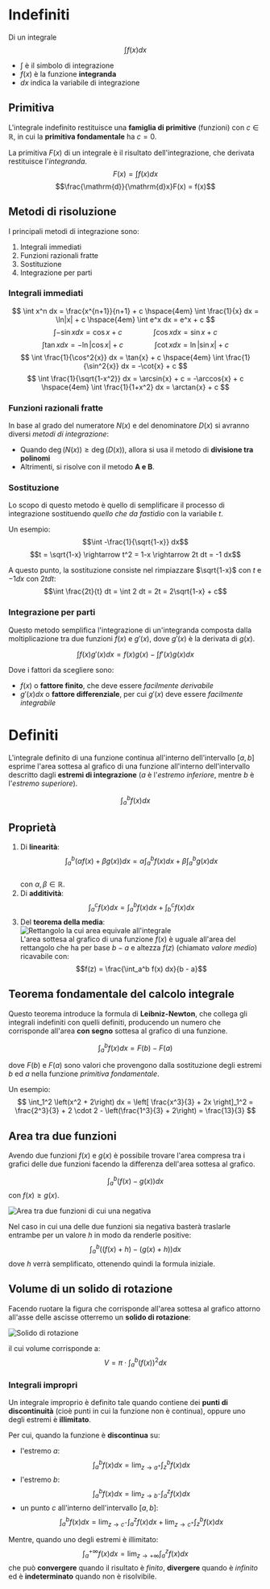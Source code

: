 # Indefiniti

Di un integrale
$$\int f(x) dx$$

- $\int$ è il simbolo di integrazione
- $f(x)$ è la funzione **integranda**
- $dx$ indica la variabile di integrazione

## Primitiva

L'integrale indefinito restituisce una **famiglia di primitive** (funzioni) con $c \in \mathbb{R}$, in cui la **primitiva fondamentale** ha $c = 0$.

La primitiva $F(x)$ di un integrale è il risultato dell'integrazione, che derivata restituisce l'_integranda_.
$$F(x) = \int f(x) dx$$
$$\frac{\mathrm{d}}{\mathrm{d}x}F(x) = f(x)$$

## Metodi di risoluzione

I principali metodi di integrazione sono:

1. Integrali immediati
2. Funzioni razionali fratte
3. Sostituzione
4. Integrazione per parti

### Integrali immediati

$$
\int x^n dx = \frac{x^{n+1}}{n+1} + c
\hspace{4em}
\int \frac{1}{x} dx = \ln|x| + c
\hspace{4em}
\int e^x dx = e^x + c
$$
$$
\int -\sin{x} dx = \cos{x} + c
\hspace{4em}
\int \cos{x} dx = \sin{x} + c
$$
$$
\int \tan{x} dx = -\ln|\cos{x}| + c
\hspace{4em}
\int \cot{x} dx = \ln|\sin{x}| + c
$$
$$
\int \frac{1}{\cos^2{x}} dx = \tan{x} + c
\hspace{4em}
\int \frac{1}{\sin^2{x}} dx = -\cot{x} + c
$$
$$
\int \frac{1}{\sqrt{1-x^2}} dx = \arcsin{x} + c = -\arccos{x} + c
\hspace{4em}
\int \frac{1}{1+x^2} dx = \arctan{x} + c
$$

### Funzioni razionali fratte

In base al grado del numeratore $N(x)$ e del denominatore $D(x)$ si avranno diversi _metodi di integrazione_:

- Quando $\deg(N(x)) \geq \deg(D(x))$, allora si usa il metodo di **divisione tra polinomi**
- Altrimenti, si risolve con il metodo **A e B**.

### Sostituzione

Lo scopo di questo metodo è quello di semplificare il processo di integrazione sostituendo _quello che da fastidio_ con la variabile $t$.

Un esempio:
$$\int -\frac{1}{\sqrt{1-x}} dx$$
$$t = \sqrt{1-x} \rightarrow t^2 = 1-x \rightarrow 2t dt = -1 dx$$

A questo punto, la sostituzione consiste nel rimpiazzare $\sqrt{1-x}$ con $t$ e $-1 dx$ con $2t dt$:
$$\int \frac{2t}{t} dt = \int 2 dt = 2t = 2\sqrt{1-x} + c$$

### Integrazione per parti

Questo metodo semplifica l'integrazione di un'integranda composta dalla moltiplicazione tra due funzioni $f(x)$ e $g'(x)$, dove $g'(x)$ è la derivata di $g(x)$.

$$\int f(x)g'(x) dx = f(x)g(x) - \int f'(x)g(x) dx$$

Dove i fattori da scegliere sono:

- $f(x)$ o **fattore finito**, che deve essere _facilmente derivabile_
- $g'(x) dx$ o **fattore differenziale**, per cui $g'(x)$ deve essere _facilmente integrabile_

# Definiti

L'integrale definito di una funzione continua all'interno dell'intervallo $\left[a, b\right]$ esprime l'area sottesa al grafico di una funzione all'interno dell'intervallo descritto dagli **estremi di integrazione** ($a$ è l'_estremo inferiore_, mentre $b$ è l'_estremo superiore_).

$$\int_a^b f(x) dx$$

## Proprietà

1. Di **linearità**: \
$$\int_a^b \left(\alpha f(x) + \beta g(x)\right) dx = \alpha \int_a^b f(x) dx + \beta \int_a^b g(x) dx$$ \
con $\alpha, \beta \in \mathbb{R}$.
2. Di **additività**: \
$$\int_a^c f(x) dx = \int_a^b f(x) dx + \int_b^c f(x) dx$$
3. Del **teorema della media**: \
![Rettangolo la cui area equivale all'integrale](https://i.ibb.co/gytW11R/image.png) \
L'area sottesa al grafico di una funzione $f(x)$ è uguale all'area del rettangolo che ha per base $b-a$ e altezza $f(z)$ (chiamato _valore medio_) ricavabile con: \
$$f(z) = \frac{\int_a^b f(x) dx}{b - a}$$

## Teorema fondamentale del calcolo integrale

Questo teorema introduce la formula di **Leibniz-Newton**, che collega gli integrali indefiniti con quelli definiti, producendo un numero che corrisponde all'area **con segno** sottesa al grafico di una funzione.

$$\int_a^b f(x) dx = F(b) - F(a)$$

dove $F(b)$ e $F(a)$ sono valori che provengono dalla sostituzione degli estremi $b$ ed $a$ nella funzione _primitiva fondamentale_.

Un esempio:
$$
\int_1^2 \left(x^2 + 2\right) dx =
\left[ \frac{x^3}{3} + 2x \right]_1^2 =
\frac{2^3}{3} + 2 \cdot 2 - \left(\frac{1^3}{3} + 2\right) =
\frac{13}{3}
$$

## Area tra due funzioni

Avendo due funzioni $f(x)$ e $g(x)$ è possibile trovare l'area compresa tra i grafici delle due funzioni facendo la differenza dell'area sottesa al grafico.

$$\int_{a}^b \left(f(x) - g(x)\right) dx$$
con $f(x) \geq g(x)$.

![Area tra due funzioni di cui una negativa](https://i.ibb.co/rQpkVrV/image.png)

Nel caso in cui una delle due funzioni sia negativa basterà traslarle entrambe per un valore $h$ in modo da renderle positive:
$$\int_a^b \left( \left(f(x) + h\right) - \left(g(x) + h\right) \right) dx$$
dove $h$ verrà semplificato, ottenendo quindi la formula iniziale.

## Volume di un solido di rotazione

Facendo ruotare la figura che corrisponde all'area sottesa al grafico attorno all'asse delle ascisse otterremo un **solido di rotazione**:

![Solido di rotazione](https://i.ibb.co/SKXGq9b/image.png)

il cui volume corrisponde a:
$$V = \pi \cdot \int_a^b \left(f(x)\right)^2 dx$$

### Integrali impropri

Un integrale improprio è definito tale quando contiene dei **punti di discontinuità** (cioè punti in cui la funzione non è continua), oppure uno degli estremi è **illimitato**.

Per cui, quando la funzione è **discontinua** su:

- l'estremo $a$: \
$$\int_a^b f(x) dx = \lim_{z \to a^+}\int_z^b f(x) dx$$
- l'estremo $b$: \
$$\int_a^b f(x) dx = \lim_{z \to b^-}\int_a^z f(x) dx$$
- un punto $c$ all'interno dell'intervallo $\left[a, b\right]$: \
$$\int_a^b f(x) dx = \lim_{z \to c^-}\int_a^z f(x) dx + \lim_{z \to c^+}\int_z^b f(x) dx$$

Mentre, quando uno degli estremi è illimitato:
$$\int_a^{+\infty} f(x) dx = \lim_{z \to +\infty} \int_a^z f(x) dx$$
che può **convergere** quando il risultato è _finito_, **divergere** quando è _infinito_ ed è **indeterminato** quando non è risolvibile.
